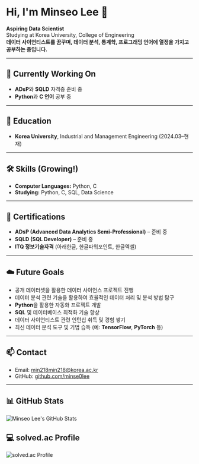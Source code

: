 # Hi, I'm Minseo Lee 👋

**Aspiring Data Scientist**  
Studying at Korea University, College of Engineering  
**데이터 사이언티스트를 꿈꾸며, 데이터 분석, 통계학, 프로그래밍 언어에 열정을 가지고 공부하는 중입니다.**

---

## 🔧 Currently Working On
- **ADsP**와 **SQLD** 자격증 준비 중  
- **Python**과 **C 언어** 공부 중 

---

## 📘 Education
- **Korea University**, Industrial and Management Engineering (2024.03–현재)

---

## 🛠️ Skills (Growing!)
- **Computer Languages:** Python, C  
- **Studying:** Python, C, SQL, Data Science

---

## 📜 Certifications
- **ADsP (Advanced Data Analytics Semi-Professional)** – 준비 중  
- **SQLD (SQL Developer)** – 준비 중  
- **ITQ 정보기술자격** (아래한글, 한글파워포인트, 한글엑셀)

---

## ☁️ Future Goals
- 공개 데이터셋을 활용한 데이터 사이언스 프로젝트 진행  
- 데이터 분석 관련 기술을 활용하여 효율적인 데이터 처리 및 분석 방법 탐구  
- **Python**을 활용한 자동화 프로젝트 개발  
- **SQL** 및 데이터베이스 최적화 기술 향상  
- 데이터 사이언티스트 관련 인턴십 취득 및 경험 쌓기  
- 최신 데이터 분석 도구 및 기법 습득 (예: **TensorFlow**, **PyTorch** 등)

---

## 📫 Contact
- Email: [min218min218@korea.ac.kr](mailto:min218min218@korea.ac.kr)  
- GitHub: [github.com/minse0lee](https://github.com/minse0lee)

---

## 📊 GitHub Stats
![Minseo Lee's GitHub Stats](https://github-readme-stats.vercel.app/api?username=minse0lee&show_icons=true&hide_title=true&count_private=true&hide=prs&theme=radical)
## 💻 solved.ac Profile
![solved.ac Profile](https://solved.ac/badge/coder/minse0lee)



